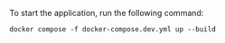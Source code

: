 To start the application, run the following command:

`docker compose -f docker-compose.dev.yml up --build`

